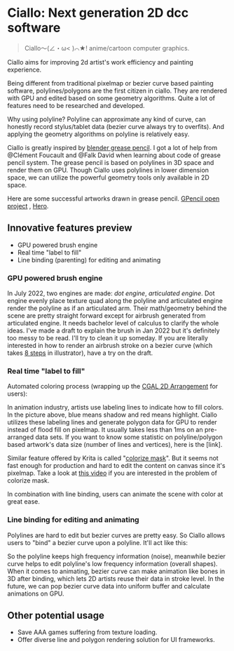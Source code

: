 # Ciallo: Next generation 2D dcc software

> Ciallo～(∠・ω< )⌒★!  anime/cartoon computer graphics.

Ciallo aims for improving 2d artist's work efficiency and painting experience.

Being different from traditional pixelmap or bezier curve based painting software, polylines/polygons are the first citizen in ciallo. They are rendered with GPU and edited based on some geometry algorithms. Quite a lot of features need to be researched and developed.

Why using polyline? Polyline can approximate any kind of curve, can honestly record stylus/tablet data (bezier curve always try to overfits). And applying the geometry algorithms on polyline is relatively easy.

Ciallo is greatly inspired by [blender grease pencil](https://docs.blender.org/manual/en/latest/grease_pencil/introduction.html). I got a lot of help from @Clément Foucault  and @Falk David  when learning about code of grease pencil system. The grease pencil is based on polylines in 3D space and render them on GPU. Though Ciallo uses polylines in lower dimension space, we can utilize the powerful geometry tools only available in 2D space. 

Here are some successful artworks drawn in grease pencil. [GPencil open project](https://cloud.blender.org/p/gallery/5b642e25bf419c1042056fc6) , [Hero](https://www.youtube.com/watch?v=pKmSdY56VtY&t=3s).

## Innovative features preview

- GPU powered brush engine
- Real time "label to fill"
- Line binding (parenting) for editing and animating

### GPU powered brush engine

In July 2022, two engines are made: _dot engine_, _articulated engine_. Dot engine evenly place texture quad along the polyline and articulated engine render the polyline as if an articulated arm. Their math/geometry behind the scene are pretty straight forward except for airbrush generated from articulated engine. It needs bachelor level of calculus to clarify the whole ideas. I've made a draft to explain the brush in Jan 2022 but it's definitely too messy to be read. I'll try to clean it up someday. If you are literally interested in how to render an airbrush stroke on a bezier curve (which takes [8 steps](https://www.techwalla.com/articles/how-to-airbrush-in-illustrator) in illustrator), have a try on the draft.

### Real time "label to fill"

Automated coloring process (wrapping up the [CGAL 2D Arrangement](https://doc.cgal.org/latest/Arrangement_on_surface_2/index.html) for users):



In animation industry, artists use labeling lines to indicate how to fill colors. In the picture above, blue means shadow and red means highlight. Ciallo utilizes these labeling lines and generate polygon data for GPU to render instead of flood fill on pixelmap. It usually takes less than 1ms on an pre-arranged data sets. If you want to know some statistic on polyline/polygon based artwork's data size (number of lines and vertices), here is the [link].

Similar feature offered by Krita is called "[colorize mask](https://docs.krita.org/en/reference_manual/tools/colorize_mask.html)". But it seems not fast enough for production and hard to edit the content on canvas since it's pixelmap. Take a look at [this video](https://www.youtube.com/watch?v=HQdx6H9BIGs) if you are interested in the problem of colorize mask.

In combination with line binding, users can animate the scene with color at great ease.

### Line binding for editing and animating

Polylines are hard to edit but bezier curves are pretty easy. So Ciallo allows users to "bind" a bezier curve upon a polyline. It'll act like this:



So the polyline keeps high frequency information (noise), meanwhile bezier curve helps to edit polyline's low frequency information (overall shapes). When it comes to animating, bezier curve can make animation like bones in 3D after binding, which lets 2D artists reuse their data in stroke level. In the future, we can pop bezier curve data into uniform buffer and calculate animations on GPU.

## Other potential usage

- Save AAA games suffering from texture loading.
- Offer diverse line and polygon rendering solution for UI frameworks.

